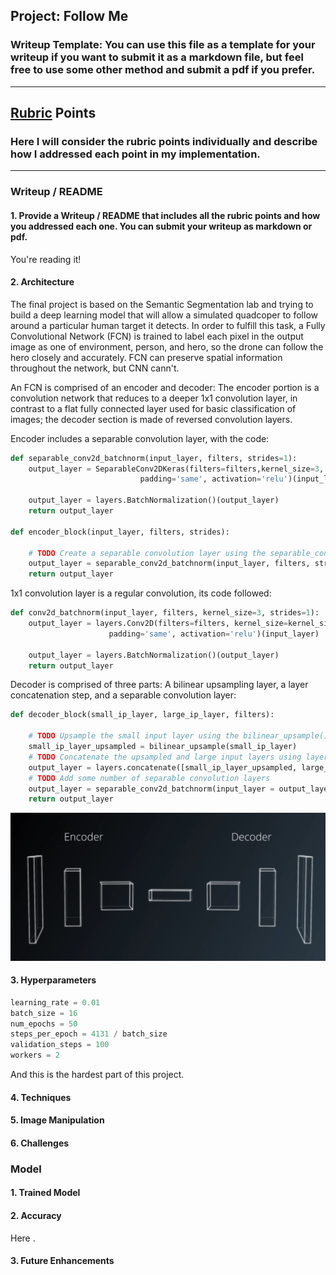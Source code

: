 ## Project: Follow Me
### Writeup Template: You can use this file as a template for your writeup if you want to submit it as a markdown file, but feel free to use some other method and submit a pdf if you prefer.

---


[//]: # (Image References)

[image1]: ./figures/searched.png
[image2]: ./docs/misc/fcn.png
[image3]: ./figures/threshed.png 

## [Rubric](https://review.udacity.com/#!/rubrics/916/view) Points
### Here I will consider the rubric points individually and describe how I addressed each point in my implementation.  

---
### Writeup / README

#### 1. Provide a Writeup / README that includes all the rubric points and how you addressed each one.  You can submit your writeup as markdown or pdf.

You're reading it!

#### 2. Architecture
The final project is based on the Semantic Segmentation lab and trying to build a deep learning model that will allow a simulated quadcoper to follow around a particular human target it detects.  In order to fulfill this task, a Fully Convolutional Network (FCN) is trained to label each pixel in the output image as one of environment, person, and hero, so the drone can follow the hero closely and accurately.  FCN can preserve spatial information throughout the network, but CNN cann't.

An FCN is comprised of an encoder and decoder: The encoder portion is a convolution network that reduces to a deeper 1x1 convolution layer, in contrast to a flat fully connected layer used for basic classification of images; the decoder section is made of reversed convolution layers.

Encoder includes a separable convolution layer, with the code:

```python
def separable_conv2d_batchnorm(input_layer, filters, strides=1):
    output_layer = SeparableConv2DKeras(filters=filters,kernel_size=3, strides=strides,
                             padding='same', activation='relu')(input_layer)
    
    output_layer = layers.BatchNormalization()(output_layer) 
    return output_layer

def encoder_block(input_layer, filters, strides):
    
    # TODO Create a separable convolution layer using the separable_conv2d_batchnorm() function.
    output_layer = separable_conv2d_batchnorm(input_layer, filters, strides)
    return output_layer
```

1x1 convolution layer is a regular convolution, its code followed:

```python
def conv2d_batchnorm(input_layer, filters, kernel_size=3, strides=1):
    output_layer = layers.Conv2D(filters=filters, kernel_size=kernel_size, strides=strides, 
                      padding='same', activation='relu')(input_layer)
    
    output_layer = layers.BatchNormalization()(output_layer) 
    return output_layer
```

Decoder is comprised of three parts: A bilinear upsampling layer, a layer concatenation step, and a separable convolution layer:

```python
def decoder_block(small_ip_layer, large_ip_layer, filters):
    
    # TODO Upsample the small input layer using the bilinear_upsample() function.
    small_ip_layer_upsampled = bilinear_upsample(small_ip_layer)
    # TODO Concatenate the upsampled and large input layers using layers.concatenate
    output_layer = layers.concatenate([small_ip_layer_upsampled, large_ip_layer])
    # TODO Add some number of separable convolution layers
    output_layer = separable_conv2d_batchnorm(input_layer = output_layer, filters = filters)
    return output_layer
```

![alt text][image2]
#### 3. Hyperparameters
```python
learning_rate = 0.01
batch_size = 16
num_epochs = 50
steps_per_epoch = 4131 / batch_size
validation_steps = 100
workers = 2
```

And this is the hardest part of this project.  
#### 4. Techniques



#### 5. Image Manipulation



#### 6. Challenges



### Model

#### 1. Trained Model



#### 2. Accuracy

Here .

#### 3. Future Enhancements
